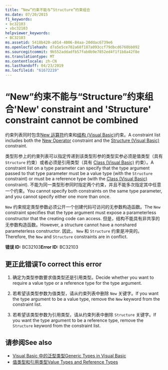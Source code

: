 ```yaml
---
title: “New”约束不能与“Structure”约束组合
ms.date: 07/20/2015
f1_keywords:
- bc32103
- vbc32103
helpviewer_keywords:
- BC32103
ms.assetid: 5418b420-a014-4006-84aa-20ddac6739e6
ms.openlocfilehash: d7a5e5ce702a68f187a093ccf79dbcd6760bb092
ms.sourcegitcommit: 9b552addadfb57fab0b9e7852ed4f1f1b8a42f8e
ms.translationtype: MT
ms.contentlocale: zh-CN
ms.lasthandoff: 04/23/2019
ms.locfileid: "61672219"
---
```

# <a name="new-constraint-and-structure-constraint-cannot-be-combined"></a><span data-ttu-id="9d9de-102">“New”约束不能与“Structure”约束组合</span><span class="sxs-lookup"><span data-stu-id="9d9de-102">'New' constraint and 'Structure' constraint cannot be combined</span></span>
<span data-ttu-id="9d9de-103">约束列表同时包含[New 运算符](../../visual-basic/language-reference/operators/new-operator.md)约束和[结构 (Visual Basic)](../../visual-basic/language-reference/statements/structure-statement.md)约束。</span><span class="sxs-lookup"><span data-stu-id="9d9de-103">A constraint list includes both the [New Operator](../../visual-basic/language-reference/operators/new-operator.md) constraint and the [Structure (Visual Basic)](../../visual-basic/language-reference/statements/structure-statement.md) constraint.</span></span>  
  
 <span data-ttu-id="9d9de-104">类型形参上的约束列表可以指定传递到该类型形参的类型实参必须是值类型（具有 `Structure` 约束）或者必须是引用类型（具有 [Class (Visual Basic)](../../visual-basic/language-reference/statements/class-statement.md) 约束）。</span><span class="sxs-lookup"><span data-stu-id="9d9de-104">A constraint list on a type parameter can specify that the type argument passed to that type parameter must be a value type (with the `Structure` constraint) or must be a reference type (with the [Class (Visual Basic)](../../visual-basic/language-reference/statements/class-statement.md) constraint).</span></span> <span data-ttu-id="9d9de-105">不能为同一类型形参同时指定两个约束，并且不能多次指定其中任意一个约束。</span><span class="sxs-lookup"><span data-stu-id="9d9de-105">You cannot specify both constraints on the same type parameter, and you cannot specify either one more than once.</span></span>  
  
 <span data-ttu-id="9d9de-106">`New` 约束规定类型参数必须公开一个创建代码可访问的无参数构造函数。</span><span class="sxs-lookup"><span data-stu-id="9d9de-106">The `New` constraint specifies that the type argument must expose a parameterless constructor that the creating code can access.</span></span> <span data-ttu-id="9d9de-107">但是，结构不能具有非共享的无参数构造函数。</span><span class="sxs-lookup"><span data-stu-id="9d9de-107">However, a structure cannot have a nonshared parameterless constructor.</span></span> <span data-ttu-id="9d9de-108">因此， `New` 和 `Structure` 约束是冲突的。</span><span class="sxs-lookup"><span data-stu-id="9d9de-108">Therefore, the `New` and `Structure` constraints are in conflict.</span></span>  
  
 <span data-ttu-id="9d9de-109">**错误 ID:** BC32103</span><span class="sxs-lookup"><span data-stu-id="9d9de-109">**Error ID:** BC32103</span></span>  
  
## <a name="to-correct-this-error"></a><span data-ttu-id="9d9de-110">更正此错误</span><span class="sxs-lookup"><span data-stu-id="9d9de-110">To correct this error</span></span>  
  
1. <span data-ttu-id="9d9de-111">确定为类型参数要求值类型还是引用类型。</span><span class="sxs-lookup"><span data-stu-id="9d9de-111">Decide whether you want to require a value type or a reference type for the type argument.</span></span>  
  
2. <span data-ttu-id="9d9de-112">若希望该类型参数为值类型，请从约束列表中删除 `New` 关键字。</span><span class="sxs-lookup"><span data-stu-id="9d9de-112">If you want the type argument to be a value type, remove the `New` keyword from the constraint list.</span></span>  
  
3. <span data-ttu-id="9d9de-113">若希望该类型参数为引用类型，请从约束列表中删除 `Structure` 关键字。</span><span class="sxs-lookup"><span data-stu-id="9d9de-113">If you want the type argument to be a reference type, remove the `Structure` keyword from the constraint list.</span></span>  
  
## <a name="see-also"></a><span data-ttu-id="9d9de-114">请参阅</span><span class="sxs-lookup"><span data-stu-id="9d9de-114">See also</span></span>

- [<span data-ttu-id="9d9de-115">Visual Basic 中的泛型类型</span><span class="sxs-lookup"><span data-stu-id="9d9de-115">Generic Types in Visual Basic</span></span>](../../visual-basic/programming-guide/language-features/data-types/generic-types.md)
- [<span data-ttu-id="9d9de-116">值类型和引用类型</span><span class="sxs-lookup"><span data-stu-id="9d9de-116">Value Types and Reference Types</span></span>](../../visual-basic/programming-guide/language-features/data-types/value-types-and-reference-types.md)
